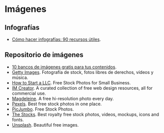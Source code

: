 # Imágenes

## Infografías

- [Cómo hacer infografías: 90 recursos útiles](https://www.40defiebre.com/recursos-para-crear-infografias/).

## Repositorio de imágenes

- [10 bancos de imágenes gratis para tus contenidos](https://www.40defiebre.com/donde-conseguir-imagenes-contenidos/).
- [Getty Images](http://www.gettyimages.es/). Fotografía de stock, fotos libres de derechos, vídeos y música.
- [How to Start a LLC](https://www.howtostartanllc.org/free-stock-photos/). Free Stock Photos for Small Business.
- [IM Creator](http://imcreator.com/free). A curated collection of free web design resources, all for commercial use.
- [Magdeleine](https://magdeleine.co/). A free hi-resolution photo every day.
- [Pexels](https://www.pexels.com/). Best free stock photos in one place.
- [PicJumbo](https://picjumbo.com/). Free Stock Photos.
- [The Stocks](http://thestocks.im/). Best royalty free stock photos, videos, mockups, icons and fonts.
- [Unsplash](https://unsplash.com/). Beautiful free images.
